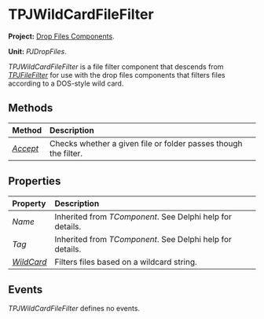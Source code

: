 # TPJWildCardFileFilter #

**Project:** [Drop Files Components](../API.md).

**Unit:** _PJDropFiles_.

_TPJWildCardFileFilter_ is a file filter component that descends from _[TPJFileFilter](./TPJFileFilter.md)_ for use with the drop files components that filters files according to a DOS-style wild card.

## Methods ##

| **Method** | **Description** |
|:-----------|:----------------|
| _[Accept](./TPJWildCardFileFilter-Accept.md)_ | Checks whether a given file or folder passes though the filter. |

## Properties ##

| **Property** | **Description** |
|:-------------|:----------------|
| _Name_ | Inherited from _TComponent_. See Delphi help for details. |
| _Tag_ | Inherited from _TComponent_. See Delphi help for details. |
| _[WildCard](./TPJWildCardFileFilter-WildCard.md)_ | Filters files based on a wildcard string. |

## Events ##

_TPJWildCardFileFilter_ defines no events.